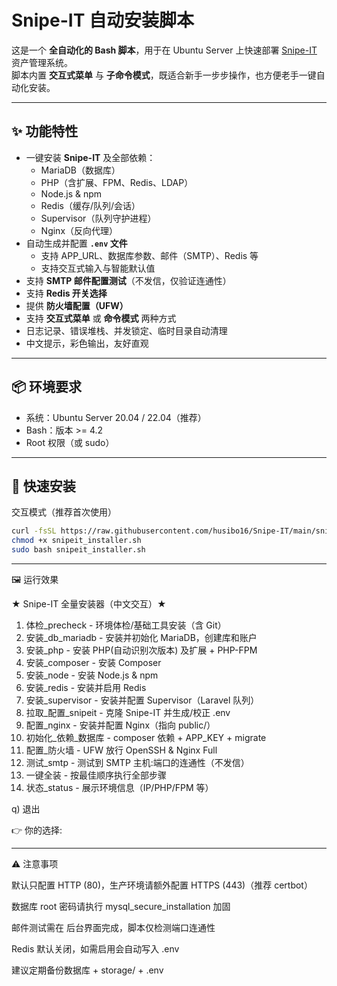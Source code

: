 # Snipe-IT 自动安装脚本

这是一个 **全自动化的 Bash 脚本**，用于在 Ubuntu Server 上快速部署 [Snipe-IT](https://snipeitapp.com/) 资产管理系统。  
脚本内置 **交互式菜单** 与 **子命令模式**，既适合新手一步步操作，也方便老手一键自动化安装。  

---

## ✨ 功能特性

- 一键安装 **Snipe-IT** 及全部依赖：
  - MariaDB（数据库）
  - PHP（含扩展、FPM、Redis、LDAP）
  - Node.js & npm
  - Redis（缓存/队列/会话）
  - Supervisor（队列守护进程）
  - Nginx（反向代理）
- 自动生成并配置 **`.env` 文件**
  - 支持 APP_URL、数据库参数、邮件（SMTP）、Redis 等
  - 支持交互式输入与智能默认值
- 支持 **SMTP 邮件配置测试**（不发信，仅验证连通性）
- 支持 **Redis 开关选择**
- 提供 **防火墙配置（UFW）**
- 支持 **交互式菜单** 或 **命令模式** 两种方式
- 日志记录、错误堆栈、并发锁定、临时目录自动清理
- 中文提示，彩色输出，友好直观

---

## 📦 环境要求

- 系统：Ubuntu Server 20.04 / 22.04（推荐）
- Bash：版本 >= 4.2
- Root 权限（或 sudo）

---

## 🚀 快速安装

交互模式（推荐首次使用）
```bash
curl -fsSL https://raw.githubusercontent.com/husibo16/Snipe-IT/main/snipeit_installer.sh -o snipeit_installer.sh
chmod +x snipeit_installer.sh
sudo bash snipeit_installer.sh
```
---

🖼️ 运行效果

★ Snipe-IT 全量安装器（中文交互）★
  1) 体检_precheck          - 环境体检/基础工具安装（含 Git）
  2) 安装_db_mariadb        - 安装并初始化 MariaDB，创建库和账户
  3) 安装_php               - 安装 PHP(自动识别次版本) 及扩展 + PHP-FPM
  4) 安装_composer          - 安装 Composer
  5) 安装_node              - 安装 Node.js & npm
  6) 安装_redis             - 安装并启用 Redis
  7) 安装_supervisor        - 安装并配置 Supervisor（Laravel 队列）
  8) 拉取_配置_snipeit      - 克隆 Snipe-IT 并生成/校正 .env
  9) 配置_nginx             - 安装并配置 Nginx（指向 public/）
 10) 初始化_依赖_数据库     - composer 依赖 + APP_KEY + migrate
 11) 配置_防火墙            - UFW 放行 OpenSSH & Nginx Full
 12) 测试_smtp              - 测试到 SMTP 主机:端口的连通性（不发信）
 13) 一键全装               - 按最佳顺序执行全部步骤
 14) 状态_status            - 展示环境信息（IP/PHP/FPM 等）
 
 q) 退出

👉 你的选择: 

---

⚠️ 注意事项

默认只配置 HTTP (80)，生产环境请额外配置 HTTPS (443)（推荐 certbot）

数据库 root 密码请执行 mysql_secure_installation 加固

邮件测试需在 后台界面完成，脚本仅检测端口连通性

Redis 默认关闭，如需启用会自动写入 .env

建议定期备份数据库 + storage/ + .env
